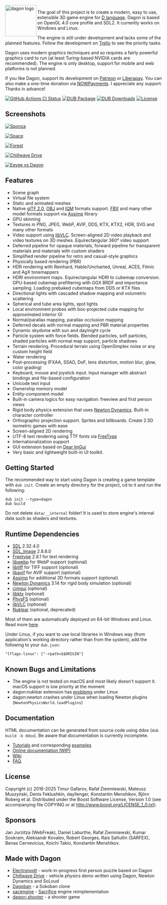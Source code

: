 <img align="left" alt="dagon logo" src="https://github.com/gecko0307/dagon/raw/master/logo/dagon-logo-320.png" width="100" style="vertical-align:top" />

The goal of this project is to create a modern, easy to use, extensible 3D game engine for [D language](https://dlang.org/). Dagon is based on OpenGL 4.0 core profile and SDL2. It currently works on Windows and Linux.

The engine is still under development and lacks some of the planned features. Follow the development on [Trello](https://trello.com/b/4sDgRjZI/dagon-development-board) to see the priority tasks.

Dagon uses modern graphics techniques and so requires a fairly powerful graphics card to run (at least Turing-based NVIDIA cards are recommended). The engine is only desktop, support for mobile and web platforms is not planned.

If you like Dagon, support its development on [Patreon](https://www.patreon.com/gecko0307) or [Liberapay](https://liberapay.com/gecko0307). You can also make a one-time donation via [NOWPayments](https://nowpayments.io/donation/gecko0307). I appreciate any support. Thanks in advance!

[![GitHub Actions CI Status](https://github.com/gecko0307/dagon/workflows/CI/badge.svg)](https://github.com/gecko0307/dagon/actions?query=workflow%3ACI)
[![DUB Package](https://img.shields.io/dub/v/dagon.svg)](https://code.dlang.org/packages/dagon)
[![DUB Downloads](https://img.shields.io/dub/dt/dagon.svg)](https://code.dlang.org/packages/dagon)
[![License](http://img.shields.io/badge/license-boost-blue.svg)](http://www.boost.org/LICENSE_1_0.txt)

Screenshots
-----------
[![Sponza](https://blog.pixperfect.online/wp-content/uploads/2025/05/sponza.jpg)](https://blog.pixperfect.online/wp-content/uploads/2025/05/sponza.jpg)

[![Space](https://blog.pixperfect.online/wp-content/uploads/2025/05/space.jpg)](https://blog.pixperfect.online/wp-content/uploads/2025/05/space.jpg)

[![Forest](https://blog.pixperfect.online/wp-content/uploads/2025/05/forest.jpg)](https://blog.pixperfect.online/wp-content/uploads/2025/05/forest.jpg)

[![Chillwave Drive](https://blog.pixperfect.online/wp-content/uploads/2025/05/chillwave-drive.jpg)](https://blog.pixperfect.online/wp-content/uploads/2025/05/chillwave-drive.jpg)

[![Eevee vs Dagon](https://blog.pixperfect.online/wp-content/uploads/2025/05/eevee_vs_dagon.jpg)](https://blog.pixperfect.online/wp-content/uploads/2025/05/eevee_vs_dagon.jpg)

Features
--------
* Scene graph
* Virtual file system
* Static and animated meshes
* Native [glTF 2.0](https://www.khronos.org/gltf/), [OBJ](https://en.wikipedia.org/wiki/Wavefront_.obj_file) and [IQM](https://github.com/lsalzman/iqm) formats support. [FBX](https://en.wikipedia.org/wiki/FBX) and many other model formats support via [Assimp](https://github.com/assimp/assimp) library
* GPU skinning
* Textures in PNG, JPEG, WebP, AVIF, DDS, KTX, KTX2, HDR, SVG and many other formats
* Video support using [libVLC](https://www.videolan.org/vlc/libvlc.html). Screen-aligned 2D video playback and video textures on 3D meshes. Equirectangular 360° video support
* Deferred pipeline for opaque materials, forward pipeline for transparent materials and materials with custom shaders
* Simplified render pipeline for retro and casual-style graphics
* Physically based rendering (PBR)
* HDR rendering with Reinhard, Hable/Uncharted, Unreal, ACES, Filmic and AgX tonemappers
* HDRI environment maps. Equirectangular HDRI to cubemap conversion. GPU-based cubemap prefiltering with GGX BRDF and importance sampling. Loading prebaked cubemaps from DDS or KTX files
* Directional lights with cascaded shadow mapping and volumetric scattering
* Spherical and tube area lights, spot lights
* Local environment probes with box-projected cube mapping for approximated interior GI
* Normal/parallax mapping, parallax occlusion mapping
* Deferred decals with normal mapping and PBR material properties
* Dynamic skydome with sun and day/night cycle
* Particle system with force fields. Blended particles, soft particles, shaded particles with normal map support, particle shadows
* Terrain rendering. Procedural terrain using OpenSimplex noise or any custom height field
* Water rendering
* Post-processing (FXAA, SSAO, DoF, lens distortion, motion blur, glow, color grading)
* Keyboard, mouse and joystick input. Input manager with abstract bindings and file-based configuration
* Unicode text input
* Ownership memory model
* Entity-component model
* Built-in camera logics for easy navigation: freeview and first person views
* Rigid body physics extension that uses [Newton Dynamics](http://newtondynamics.com). Built-in character controller
* Orthographic projection support. Sprites and billboards. Create 2.5D isometric games with ease
* Screen-aligned 2D rendering
* UTF-8 text rendering using TTF fonts via [FreeType](https://freetype.org/)
* Internationalization support
* GUI extension based on [Dear ImGui](https://github.com/ocornut/imgui)
* Very basic and lightweight built-in UI toolkit.

Getting Started
---------------
The recommended way to start using Dagon is creating a game template with `dub init`. Create an empty directory for the project, cd to it and run the following:
```
dub init --type=dagon
dub build
```

Do not delete `data/__internal` folder! It is used to store engine's internal data such as shaders and textures.

Runtime Dependencies
--------------------
* [SDL](https://www.libsdl.org) 2.32.4.0
* [SDL_Image](https://github.com/libsdl-org/SDL_image) 2.8.8.0
* [Freetype](https://www.freetype.org) 2.8.1 for text rendering
* [libwebp](https://chromium.googlesource.com/webm/libwebp) for WebP support (optional)
* [libtiff](https://libtiff.gitlab.io/libtiff/) for TIFF support (optional)
* [libavif](https://github.com/AOMediaCodec/libavif) for AVIF support (optional)
* [Assimp](https://github.com/assimp/assimp) for additional 3D formats support (optional)
* [Newton Dynamics](https://github.com/MADEAPPS/newton-dynamics) 3.14 for rigid body simulation (optional)
* [cimgui](https://github.com/cimgui/cimgui) (optional)
* [libktx](https://github.com/KhronosGroup/KTX-Software) (optional)
* [PhysFS](https://github.com/icculus/physfs) (optional)
* [libVLC](https://www.videolan.org/vlc/libvlc.html) (optional)
* [Nuklear](https://github.com/Immediate-Mode-UI/Nuklear) (optional, deprecated)

Most of them are automatically deployed on 64-bit Windows and Linux. Read more [here](https://github.com/gecko0307/dagon/blob/master/doc/Runtime%20Dependencies.md).

Under Linux, if you want to use local libraries in Windows way (from application's working directory rather than from the system), add the following to your `dub.json`:

```
"lflags-linux": ["-rpath=$$ORIGIN"]
```

Known Bugs and Limitations
--------------------------
* The engine is not tested on macOS and most likely doesn't support it. macOS support is low priority at the moment
* dagon:nuklear extension has [problems](https://github.com/gecko0307/dagon/issues/89) under Linux
* dagon:newton crashes under Linux when loading Newton plugins (`NewtonPhysicsWorld.loadPlugins`)

Documentation
-------------
HTML documentation can be generated from source code using ddox (`dub build -b ddox`). Be aware that documentation is currently incomplete.

* [Tutorials](https://gecko0307.github.io/dagon/?p=tutorials) and corresponding [examples](https://github.com/gecko0307/dagon-tutorials)
* [Online documentation (WIP)](https://gecko0307.github.io/dagon/doc/dagon.html)
* [Wiki](https://github.com/gecko0307/dagon/wiki)
* [FAQ](https://github.com/gecko0307/dagon/wiki/FAQ).

License
-------
Copyright (c) 2016-2025 Timur Gafarov, Rafał Ziemniewski, Mateusz Muszyński, Denis Feklushkin, dayllenger, Konstantin Menshikov, Björn Roberg et al. Distributed under the Boost Software License, Version 1.0 (see accompanying file COPYING or at http://www.boost.org/LICENSE_1_0.txt).

Sponsors
--------
Jan Jurzitza (WebFreak), Daniel Laburthe, Rafał Ziemniewski, Kumar Sookram, Aleksandr Kovalev, Robert Georges, Rais Safiullin (SARFEX), Benas Cernevicius, Koichi Takio, Konstantin Menshikov.

Made with Dagon
---------------
* [Electronvolt](https://github.com/gecko0307/electronvolt) - work-in-progress first person puzzle based on Dagon
* [Chillwave Drive](https://github.com/gecko0307/chillwavedrive) - vehicle physics demo written using Dagon, Newton Dynamics and SoLoud
* [Dagoban](https://github.com/Timu5/dagoban) - a Sokoban clone
* [sacengine](https://github.com/tg-2/sacengine) - [Sacrifice](https://en.wikipedia.org/wiki/Sacrifice_(video_game)) engine reimplementation
* [dagon-shooter](https://github.com/aferust/dagon-shooter) - a shooter game
